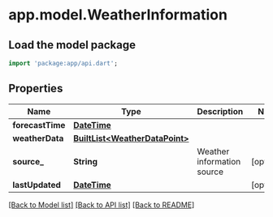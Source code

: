 # app.model.WeatherInformation

## Load the model package
```dart
import 'package:app/api.dart';
```

## Properties
Name | Type | Description | Notes
------------ | ------------- | ------------- | -------------
**forecastTime** | [**DateTime**](DateTime.md) |  | 
**weatherData** | [**BuiltList&lt;WeatherDataPoint&gt;**](WeatherDataPoint.md) |  | 
**source_** | **String** | Weather information source | [optional] 
**lastUpdated** | [**DateTime**](DateTime.md) |  | [optional] 

[[Back to Model list]](../README.md#documentation-for-models) [[Back to API list]](../README.md#documentation-for-api-endpoints) [[Back to README]](../README.md)


